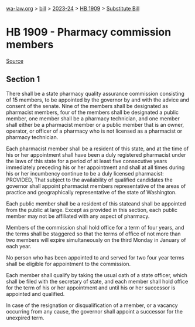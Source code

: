 [wa-law.org](/) > [bill](/bill/) > [2023-24](/bill/2023-24/) > [HB 1909](/bill/2023-24/hb/1909/) > [Substitute Bill](/bill/2023-24/hb/1909/S/)

# HB 1909 - Pharmacy commission members

[Source](http://lawfilesext.leg.wa.gov/biennium/2023-24/Pdf/Bills/House%20Bills/1909-S.pdf)

## Section 1
There shall be a state pharmacy quality assurance commission consisting of 15 members, to be appointed by the governor by and with the advice and consent of the senate. Nine of the members shall be designated as pharmacist members, four of the members shall be designated a public member,  one member shall be a pharmacy technician, and one member shall either be a pharmacist member or a public member that is an owner, operator, or officer of a pharmacy who is not licensed as a pharmacist or pharmacy technician.

Each pharmacist member shall be a resident of this state, and at the time of his or her appointment shall have been a duly registered pharmacist under the laws of this state for a period of at least five consecutive years immediately preceding his or her appointment and shall at all times during his or her incumbency continue to be a duly licensed pharmacist: PROVIDED, That subject to the availability of qualified candidates the governor shall appoint pharmacist members representative of the areas of practice and geographically representative of the state of Washington.

Each public member shall be a resident of this stateand shall be appointed from the public at large. Except as provided in this section, each public member may not be affiliated with any aspect of pharmacy.

Members of the commission shall hold office for a term of four years, and the terms shall be staggered so that the terms of office of not more than two members will expire simultaneously on the third Monday in January of each year.

No person who has been appointed to and served for two four year terms shall be eligible for appointment to the commission.

Each member shall qualify by taking the usual oath of a state officer, which shall be filed with the secretary of state, and each member shall hold office for the term of his or her appointment and until his or her successor is appointed and qualified.

In case of the resignation or disqualification of a member, or a vacancy occurring from any cause, the governor shall appoint a successor for the unexpired term.

